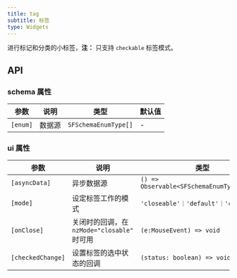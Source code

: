 ```yaml
---
title: tag
subtitle: 标签
type: Widgets
---
```


进行标记和分类的小标签，**注：** 只支持 `checkable` 标签模式。

## API

### schema 属性

参数 | 说明 | 类型 | 默认值
----|------|-----|------
`[enum]` | 数据源 | `SFSchemaEnumType[]` | -

### ui 属性

参数 | 说明 | 类型 | 默认值
----|------|-----|------
`[asyncData]` | 异步数据源 | `() => Observable<SFSchemaEnumType[]>` | -
`[mode]` | 设定标签工作的模式 | `'closeable'｜'default'｜'checkable'` | `'checkable'`
`[onClose]` | 关闭时的回调，在 `nzMode="closable"` 时可用 | `(e:MouseEvent) => void` | -
`[checkedChange]` | 设置标签的选中状态的回调 | `(status: boolean) => void` | -
